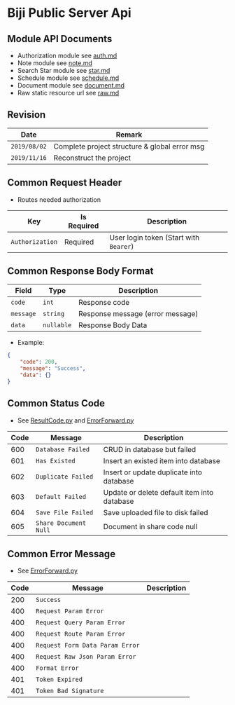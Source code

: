 # Biji Public Server Api

## Module API Documents
+ Authorization module see [auth.md](https://github.com/Aoi-hosizora/Biji_BackEnd/blob/master/docs/auth.md)
+ Note module see [note.md](https://github.com/Aoi-hosizora/Biji_BackEnd/blob/master/docs/note.md)
+ Search Star module see [star.md](https://github.com/Aoi-hosizora/Biji_BackEnd/blob/master/docs/star.md)
+ Schedule module see [schedule.md](https://github.com/Aoi-hosizora/Biji_BackEnd/blob/master/docs/schedule.md)
+ Document module see [document.md](https://github.com/Aoi-hosizora/Biji_BackEnd/blob/master/docs/document.md)
+ Raw static resource url see [raw.md](https://github.com/Aoi-hosizora/Biji_BackEnd/blob/master/docs/raw.md)

## Revision

|Date|Remark|
|--|--|
|`2019/08/02`|Complete project structure & global error msg|
|`2019/11/16`|Reconstruct the project|

## Common Request Header

+ Routes needed authorization

|Key|Is Required|Description|
|--|--|--|
|`Authorization`|Required|User login token (Start with `Bearer`)|

## Common Response Body Format

|Field|Type|Description|
|--|--|--|
|`code`|`int`|Response code|
|`message`|`string`|Response message (error message)|
|`data`|`nullable`|Response Body Data|

+ Example:

```json
{
    "code": 200,
    "message": "Success",
    "data": {}
}
```

## Common Status Code

+ See [ResultCode.py](https://github.com/Aoi-hosizora/Biji_BackEnd/blob/master/app/model/dto/ResultCode.py) and [ErrorForward.py](https://github.com/Aoi-hosizora/Biji_BackEnd/blob/master/app/route/ErrorForward.py)

|Code|Message|Description|
|--|--|--|
|600|`Database Failed`|CRUD in database but failed|
|601|`Has Existed`|Insert an existed item into database|
|602|`Duplicate Failed`|Insert or update duplicate into database|
|603|`Default Failed`|Update or delete default item into database|
|604|`Save File Failed`|Save uploaded file to disk failed|
|605|`Share Document Null`|Document in share code null|

## Common Error Message

+ See [ErrorForward.py](https://github.com/Aoi-hosizora/Biji_BackEnd/blob/master/app/route/ErrorForward.py)

|Code|Message|Description|
|--|--|--|
|200|`Success`||
|400|`Request Param Error`||
|400|`Request Query Param Error`||
|400|`Request Route Param Error`||
|400|`Request Form Data Param Error`||
|400|`Request Raw Json Param Error`||
|400|`Format Error`||
|401|`Token Expired`||
|401|`Token Bad Signature`||